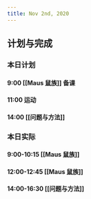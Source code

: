 ```yaml
---
title: Nov 2nd, 2020
---
```


## 计划与完成
### 本日计划
#### 9:00 [[Maus 鼠族]] 备课
#### 11:00 运动
#### 14:00 [[问题与方法]]
### 本日实际
#### 9:00-10:15 [[Maus 鼠族]]
#### 12:00-12:45 [[Maus 鼠族]]
#### 14:00-16:30 [[问题与方法]]
####
##

